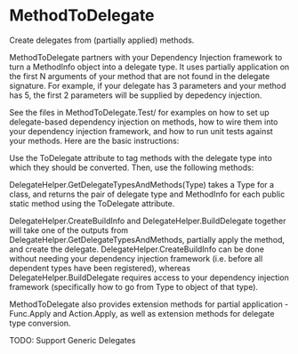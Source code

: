 # MethodToDelegate

Create delegates from (partially applied) methods.

MethodToDelegate partners with your Dependency Injection framework to turn a MethodInfo object into a delegate type. It uses partially application on the first N arguments of your method that are not found in the delegate signature. For example, if your delegate has 3 parameters and your method has 5, the first 2 parameters will be supplied by depedency injection.

See the files in MethodToDelegate.Test/ for examples on how to set up delegate-based dependency injection on methods, how to wire them into your dependency injection framework, and how to run unit tests against your methods. Here are the basic instructions:

Use the ToDelegate attribute to tag methods with the delegate type into which they should be converted. Then, use the following methods:

DelegateHelper.GetDelegateTypesAndMethods(Type) takes a Type for a class, and returns the pair of delegate type and MethodInfo for each public static method using the ToDelegate attribute.

DelegateHelper.CreateBuildInfo and DelegateHelper.BuildDelegate together will take one of the outputs from DelegateHelper.GetDelegateTypesAndMethods, partially apply the method, and create the delegate.  DelegateHelper.CreateBuildInfo can be done without needing your dependency injection framework (i.e. before all dependent types have been registered), whereas DelegateHelper.BuildDelegate requires access to your dependency injection framework (specifically how to go from Type to object of that type).

MethodToDelegate also provides extension methods for partial application - Func.Apply and Action.Apply, as well as extension methods for delegate type conversion.

TODO: Support Generic Delegates
